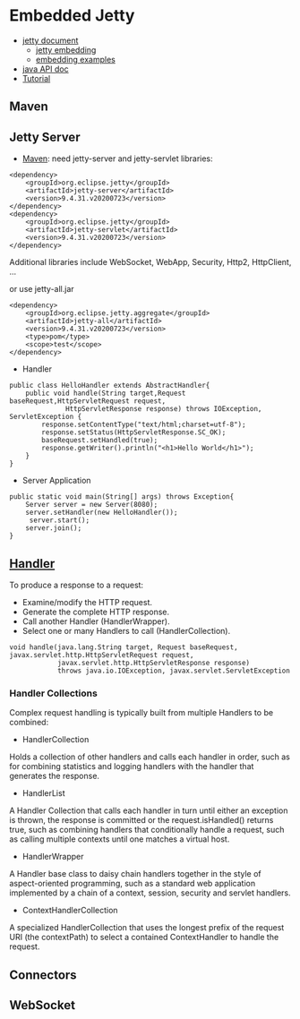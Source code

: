 # Embedded Jetty 
- [jetty document](https://www.eclipse.org/jetty/documentation/current/index.html)
    - [jetty embedding](https://www.eclipse.org/jetty/documentation/current/embedding-jetty.html)
    - [embedding examples](https://www.eclipse.org/jetty/documentation/current/embedded-examples.html)
- [java API doc](https://www.eclipse.org/jetty/javadoc/)
- [Tutorial](https://wiki.eclipse.org/Jetty/Tutorial/Embedding_Jetty)

## Maven

## Jetty Server
- [Maven](https://mvnrepository.com/artifact/org.eclipse.jetty): need jetty-server and jetty-servlet libraries:
```
<dependency>
    <groupId>org.eclipse.jetty</groupId>
    <artifactId>jetty-server</artifactId>
    <version>9.4.31.v20200723</version>
</dependency>
<dependency>
    <groupId>org.eclipse.jetty</groupId>
    <artifactId>jetty-servlet</artifactId>
    <version>9.4.31.v20200723</version>
</dependency>
```
Additional libraries include WebSocket, WebApp, Security, Http2, HttpClient, ...

or use jetty-all.jar
```
<dependency>
    <groupId>org.eclipse.jetty.aggregate</groupId>
    <artifactId>jetty-all</artifactId>
    <version>9.4.31.v20200723</version>
    <type>pom</type>
    <scope>test</scope>
</dependency>
```
- Handler
```
public class HelloHandler extends AbstractHandler{
    public void handle(String target,Request baseRequest,HttpServletRequest request,
              HttpServletResponse response) throws IOException, ServletException {
        response.setContentType("text/html;charset=utf-8");
        response.setStatus(HttpServletResponse.SC_OK);
        baseRequest.setHandled(true);
        response.getWriter().println("<h1>Hello World</h1>");
    }
}
```
- Server Application
```
public static void main(String[] args) throws Exception{
    Server server = new Server(8080);
    server.setHandler(new HelloHandler());
     server.start();
    server.join();
}
```
## [Handler](https://www.eclipse.org/jetty/javadoc/9.4.31.v20200723/org/eclipse/jetty/server/Handler.html)
To produce a response to a request:
- Examine/modify the HTTP request.
- Generate the complete HTTP response.
- Call another Handler (HandlerWrapper).
- Select one or many Handlers to call (HandlerCollection).
```
void handle(java.lang.String target, Request baseRequest, javax.servlet.http.HttpServletRequest request, 
            javax.servlet.http.HttpServletResponse response)
            throws java.io.IOException, javax.servlet.ServletException
```

### Handler Collections
Complex request handling is typically built from multiple Handlers to be combined:
- HandlerCollection

Holds a collection of other handlers and calls each handler in order, such as for combining statistics and logging handlers with the handler that generates the response.
- HandlerList

A Handler Collection that calls each handler in turn until either an exception is thrown, the response is committed or the request.isHandled() returns true, such as combining handlers that conditionally handle a request, such as calling multiple contexts until one matches a virtual host.

- HandlerWrapper

A Handler base class to daisy chain handlers together in the style of aspect-oriented programming, such as a standard web application implemented by a chain of a context, session, security and servlet handlers.

- ContextHandlerCollection

A specialized HandlerCollection that uses the longest prefix of the request URI (the contextPath) to select a contained ContextHandler to handle the request.


## Connectors

## WebSocket


